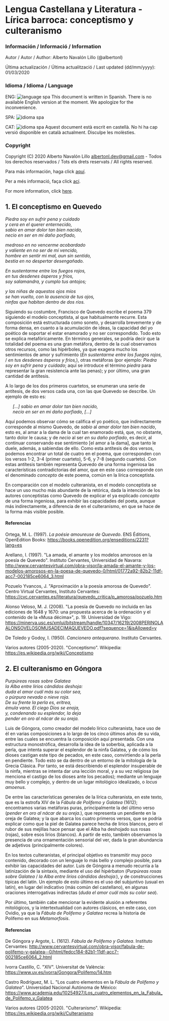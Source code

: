 # Lengua Castellana y Literatura - Lírica barroca: conceptismo y culteranismo

### Información / Informació / Information

Autor / Autor / Author: Alberto Navalón Lillo (@albertonl)

Última actualización / Última actualització / Last updated (dd/mm/yyyy): 01/03/2020

### Idioma / Idioma / Language

ENG: ![language spa](https://img.shields.io/badge/language-spa-orange.svg) This document is written in Spanish. There is no available English version at the moment. We apologize for the inconvenience.

SPA: ![idioma spa](https://img.shields.io/badge/idioma-spa-orange.svg)

CAT: ![idioma spa](https://img.shields.io/badge/idioma-spa-orange.svg) Aquest document està escrit en castellà. No hi ha cap versió disponible en català actualment. Disculpe les molèsties.

### Copyright

Copyright (C) 2020 Alberto Navalón Lillo <albertonl.dev@gmail.com> - Todos los derechos reservados / Tots els drets reservats / All rights reserved.

Para más información, haga click [aquí](https://github.com/albertonl/ies/blob/master/COPYRIGHT-spa).

Per a més informació, faça click [ací](https://github.com/albertonl/ies/blob/master/COPYRIGHT-cat).

For more information, click [here](https://github.com/albertonl/ies/blob/master/COPYRIGHT).

## 1. El conceptismo en Quevedo

_Piedra soy en sufrir pena y cuidado_<br/>
_y cera en el querer enternecido,_<br/>
_sabio en amar dolor tan bien nacido,_<br/>
_necio en ser en mi daño porfiado,_

_medroso en no vencerme acobardado_<br/>
_y valiente en no ser de mí vencido,_<br/>
_hombre en sentir mi mal, aun sin sentido,_<br/>
_bestia en no despertar desengañado._

_En sustentarme entre los fuegos rojos,_<br/>
_en tus desdenes ásperos y fríos,_<br/>
_soy salamandra, y cumplo tus antojos;_

_y las niñas de aquestos ojos míos_<br/>
_se han vuelto, con la ausencia de tus ojos,_<br/>
_ninfas que habitan dentro de dos ríos._

Siguiendo su costumbre, Francisco de Quevedo escribe el poema 379 siguiendo el modelo conceptista, al que habitualmente recurre. Esta composición está estructurada como soneto, y desarrolla brevemente y de forma densa, en cuanto a la acumulación de ideas, la capacidad del yo poético de soportar el estar enamorado y no ser correspondido. Todo esto se explica metafóricamente. En términos generales, se podría decir que la totalidad del poema es una gran metáfora, dentro de la cual observamos otros recursos, como las hipérboles, ya que exagera mucho los sentimientos de amor y sufrimiento (_En sustentarme entre los fuegos rojos,_ / _en tus desdenes ásperos y fríos,_), otras metáforas (por ejemplo: _Piedra soy en sufrir pena y cuidado_; aquí se introduce el término _piedra_ para representar la gran resistencia ante las penas); y por último, una gran cantidad de antítesis.

A lo largo de los dos primeros cuartetos, se enumeran una serie de antítesis, de dos versos cada una, con las que Quevedo se describe. Un ejemplo de esto es:

&nbsp;&nbsp;&nbsp;&nbsp;&nbsp;&nbsp;_[...] sabio en amar dolor tan bien nacido,_<br/>
&nbsp;&nbsp;&nbsp;&nbsp;&nbsp;&nbsp;_necio en ser en mi daño porfiado, [...]_

Aquí podemos observar cómo se califica el yo poético, que indirectamente corresponde al mismo Quevedo, de _sabio_ al _amar dolor tan bien nacido_, esto es, al amar a la dama de la cual tan enamorado está, que, no obstante, tanto dolor le causa; y de _necio_ al ser _en su daño porfiado_, es decir, al continuar conservando ese sentimiento [el amor a la dama], que tanto le duele, además, a sabiendas de ello. Como esta antítesis de dos versos, podemos encontrar un total de cuatro en el poema, que corresponden con los versos 1-2, 3-4 (primer cuarteto), 5-6, y 7-8 (segundo cuarteto). Con estas antítesis también representa Quevedo de una forma ingeniosa las características contradictorias del amor, que en este caso corresponde con el denominado _concepto_ de este poema, común en la lírica conceptista.

En comparación con el modelo culteranista, en el modelo conceptista se hace un uso mucho más abundante de la retórica, dada la intención de los autores conceptistas como Quevedo de explicar el ya explicado _concepto_ de una forma ingeniosa, para exhibir las capacidades del poeta, aunque más indirectamente, a diferencia de en el culteranismo, en que se hace de la forma más visible posible.

#### Referencias

Ortega, M. L. (1997). _La poésie amoureuse de Quevedo_. ENS Éditions, OpenEdition Books: https://books.openedition.org/enseditions/2231?lang=es

Arellano, I. (1997). "La amada, el amante y los modelos amorosos en la poesía de Quevedo". Instituto Cervantes, Universidad de Navarra: http://www.cervantesvirtual.com/obra-visor/la-amada-el-amante-y-los-modelos-amorosos-en-la-poesa-de-quevedo-0/html/01772a92-82b2-11df-acc7-002185ce6064_3.html

Pozuelo Yvancos, J. "Aproximación a la poesía amorosa de Quevedo". Centro Virtual Cervantes, Instituto Cervantes: https://cvc.cervantes.es/literatura/quevedo_critica/p_amorosa/pozuelo.htm

Alonso Veloso, M. J. (2008). "La poesía de Quevedo no incluida en las ediciones de 1648 y 1670: una propuesta acerca de la ordenación y el contenido de la «Musa décima»", p. 19. Universidad de Vigo: https://minerva.usc.es/xmlui/bitstream/handle/10347/16219/2008PERINOLAALONSOVELOSOMUSADECIMAQUEVEDO.pdf?sequence=1&isAllowed=y

De Toledo y Godoy, I. (1950). _Cancionero antequerano_. Instituto Cervantes.

Varios autores (2005-2020). "Conceptismo". Wikipedia: https://es.wikipedia.org/wiki/Conceptismo

## 2. El culteranismo en Góngora

_Purpúreas rosas sobre Galatea_<br/>
_la Alba entre lirios cándidos deshoja:_<br/>
_duda el amor cuál más su color sea,_<br/>
_o púrpura nevada o nieve roja._<br/>
_De su frente la perla es, eritrea,_<br/>
_émula vana. El ciego Dios se enoja,_<br/>
_y, condenando su esplendor, la deja_<br/>
_pender en oro al nácar de su oreja._

Luis de Góngora, como creador del modelo lírico culteranista, hace uso de él en varias composiciones a lo largo de los cinco últimos años de su vida, entre las cuales se encuentra la composición aquí presentada. Con una estructura monostrófica, desarrolla la idea de la soberbia, aplicada a la perla, que intenta superar el esplendor de la ninfa Galatea, y de cómo los dioses castigan este tipo de pecados, en este caso, convirtiendo a la perla en pendiente. Todo esto se da dentro de un entorno de la mitología de la Grecia Clásica. Por tanto, se está describiendo el esplendor insuperable de la ninfa, mientras se intenta dar una lección moral, y a su vez religiosa (se menciona el castigo de los dioses ante los pecados); mediante un lenguaje muy bello y complejo, y dentro de un lugar mitológico idealizado, o _locus amoenus_.

De entre las características generales de la lírica culteranista, en este texto, que es la estrofa XIV de la _Fábula de Polifemo y Galatea_ (1612); encontramos varias metáforas puras, principalmente la del último verso (_pender en oro al nácar de su oreja._), que representa un pendiente en la oreja de Galatea; y la que abarca los cuatro primeros versos, que se podría explicar como que la piel de Galatea parece hecha de lirios blancos, pero el rubor de sus mejillas hace pensar que el Alba ha deshojado sus rosas (rojas), sobre esos lirios (blancos). A partir de esto, también observamos la presencia de una ornamentación sensorial del ver, dada la gran abundancia de adjetivos (principalmente colores).

En los textos culteranistas, el principal objetivo es transmitir muy poco contenido, decorado con un lenguaje lo más bello y complejo posible, para exhibir las capacidades del autor. Luis de Góngora a menudo recurría a la latinización de la sintaxis, mediante el uso del hipérbaton (_Purpúreas rosas sobre Galatea_ / _la Alba entre lirios cándidos deshoja:_), y de construcciones típicas del latín. Un ejemplo de esto último es el uso del subjuntivo (usual en latín), en lugar del indicativo (más común del castellano), en algunas oraciones interrogativas indirectas (_duda el amor cuál más su color sea_).

Por último, también cabe mencionar la evidente alusión a referentes mitológicos, y la intertextualidad con autores clásicos, en este caso, con Ovidio, ya que la _Fábula de Polifemo y Galatea_ recrea la historia de Polifemo en sus _Metamorfosis_.

#### Referencias

De Góngora y Argote, L. (1612). _Fábula de Polifemo y Galatea_. Instituto Cervantes: http://www.cervantesvirtual.com/obra-visor/fabula-de-polifemo-y-galatea--0/html/fedcc184-82b1-11df-acc7-002185ce6064_2.html

Ivorra Castillo, C. "XIV". Universitat de València: https://www.uv.es/ivorra/Gongora/Polifemo/14.htm

Castro Rodríguez, M. L. "Los cuatro elementos en la _Fábula de Polifemo y Galatea_". Universidad Nacional Autónoma de México: https://www.academia.edu/10254927/Los_cuatro_elementos_en_la_Fabula_de_Polifemo_y_Galatea

Varios autores (2005-2020). "Culteranismo". Wikipedia: https://es.wikipedia.org/wiki/Culteranismo
